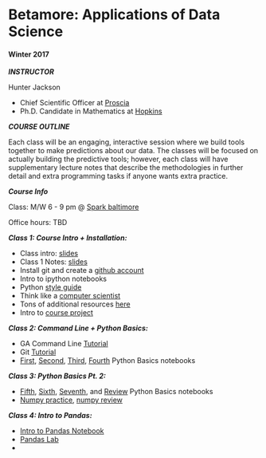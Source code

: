 # Betamore: Applications of Data Science
#### Winter 2017

***INSTRUCTOR***

Hunter Jackson

*	Chief Scientific Officer at [Proscia](https://www.proscia.com)
*	Ph.D. Candidate in Mathematics at [Hopkins](https://www.math.jhu.edu)

***COURSE OUTLINE***

Each class will be an engaging, interactive session where we build tools together to make predictions about our data. The classes will be focused on actually building the predictive tools; however, each class will have supplementary lecture notes that describe the methodologies in further detail and extra programming tasks if anyone wants extra practice.


***Course Info***

Class: M/W 6 - 9 pm @ [Spark baltimore](http://spark-bmore.com/)

Office hours: TBD



***Class 1: Course Intro + Installation:***


*	Class intro: [slides](https://github.com/betamore/datasciencew17/blob/master/slides/DS_courseintro.pdf)
*	Class 1 Notes: [slides](https://github.com/betamore/datasciencew17/blob/master/slides/DS_lecture1.pdf)
* 	Install git and create a [github account](https://github.com)
* 	Intro to ipython notebooks
* 	Python [style guide](https://www.python.org/dev/peps/pep-0008/)
* 	Think like a [computer scientist](http://interactivepython.org/runestone/static/thinkcspy/toc.html#t-o-c)
* 	Tons of additional resources [here](https://github.com/betamore/datasciencew17/blob/master/notes/additional_resources.md)
* 	Intro to [course project](https://github.com/betamore/datasciencew17/blob/master/notes/course_project.md)


***Class 2: Command Line + Python Basics:***

*	GA Command Line [Tutorial](http://generalassembly.github.io/prework/cl/#/)
*	Git [Tutorial](https://try.github.io/levels/1/challenges/1)
*	[First](https://github.com/betamore/datasciencew17/blob/master/notebooks/01.ipynb), [Second](https://github.com/betamore/datasciencew17/blob/master/notebooks/02.ipynb), [Third](https://github.com/betamore/datasciencew17/blob/master/notebooks/03.ipynb), [Fourth](https://github.com/betamore/datasciencew17/blob/master/notebooks/04.ipynb) Python Basics notebooks


***Class 3: Python Basics Pt. 2:***

*	[Fifth](https://github.com/betamore/datasciencew17/blob/master/notebooks/05.ipynb), [Sixth](https://github.com/betamore/datasciencew17/blob/master/notebooks/06.ipynb), [Seventh](https://github.com/betamore/datasciencew17/blob/master/notebooks/07.ipynb), and [Review](https://github.com/betamore/datasciencew17/blob/master/notebooks/python-basics.ipynb) Python Basics notebooks
*	[Numpy practice](https://github.com/betamore/datasciencew17/blob/master/notebooks/np-practice.ipynb), [numpy review](https://github.com/betamore/datasciencew17/blob/master/notebooks/numpy-review.ipynb)


***Class 4: Intro to Pandas:***

*	[Intro to Pandas Notebook](https://github.com/betamore/datasciencew17/blob/master/notebooks/02-pandas.ipynb)
*	[Pandas Lab](https://github.com/betamore/datasciencew17/blob/master/notebooks/02_pandas_lab.ipynb)
*	





